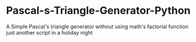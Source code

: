 # Pascal-s-Triangle-Generator-Python
A Simple Pascal's triangle generator without using math's factorial function
just another script in a holiday night

